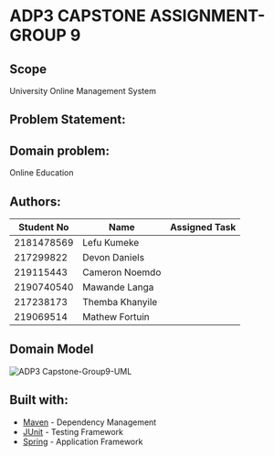 # ADP3 CAPSTONE ASSIGNMENT-GROUP 9


## Scope

University Online Management System

## **Problem Statement:**



## **Domain problem:**

Online Education

## Authors:

| Student No | Name            | Assigned Task            |
|------------|-----------------|--------------------------|
| 2181478569 | Lefu Kumeke     |                          |
| 217299822  | Devon Daniels   |                          |
| 219115443  | Cameron Noemdo  |                          |
| 2190740540 | Mawande Langa   |                          | 
| 217238173  | Themba Khanyile |                          |
| 219069514  | Mathew Fortuin  |                          |


## Domain Model

![ADP3 Capstone-Group9-UML](https://user-images.githubusercontent.com/61013523/183709333-4ab6ce18-6ab6-4636-b893-213ed401cb26.jpeg)


## Built with:

- [Maven](https://maven.apache.org/) - Dependency Management
- [JUnit](https://junit.org/junit5/) - Testing Framework
- [Spring](https://spring.io/) - Application Framework

